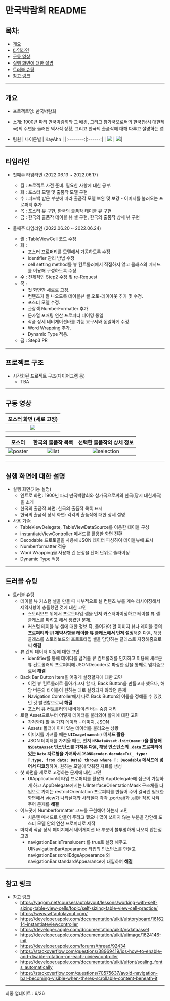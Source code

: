 # 만국박람회 README

## 목차:
- [개요](https://hackmd.io/se5jwqftTvi_J5qiK3o0LQ#%EA%B0%9C%EC%9A%94)
- [타임라인](https://hackmd.io/se5jwqftTvi_J5qiK3o0LQ#%ED%83%80%EC%9E%84%EB%9D%BC%EC%9D%B8)
- [구동 영상](https://hackmd.io/se5jwqftTvi_J5qiK3o0LQ#%EC%B2%AB-%ED%99%94%EB%A9%B4-%EC%84%B8%EB%A1%9C-%EC%84%A4%EC%A0%95)
- [실행 화면에 대한 설명](https://hackmd.io/se5jwqftTvi_J5qiK3o0LQ#%EC%8B%A4%ED%96%89-%ED%99%94%EB%A9%B4%EC%97%90-%EB%8C%80%ED%95%9C-%EC%84%A4%EB%AA%85)
- [트러블 슈팅](https://hackmd.io/se5jwqftTvi_J5qiK3o0LQ#%ED%8A%B8%EB%9F%AC%EB%B8%94-%EC%8A%88%ED%8C%85)
- [참고 링크](https://hackmd.io/se5jwqftTvi_J5qiK3o0LQ#%EC%B0%B8%EA%B3%A0-%EB%A7%81%ED%81%AC)
---

## 개요
* 프로젝트명: 만국박람회

* 소개: 1900년 파리 만국박람회와 그 배경, 그리고 참가국으로써의 한국(당시 대한제국)의 주변을 둘러싼 역사적 상황, 그리고 한국의 출품작에 대해 다루고 설명하는 앱

* 팀원
    | 나이든별 | KayAhn |
    |:--------:|:------:|
    |  ![](https://i.imgur.com/fLzA5CS.jpg) | ![](https://i.imgur.com/iMppyyH.jpg)|

---
## 타임라인
* 첫째주 타임라인 (2022.06.13 ~ 2022.06.17)
    * 월 : 프로젝트 사전 준비. 필요한 사항에 대한 공부.
    * 화 : 포스터 모델 및 출품작 모델 구현
    * 수 : 피드백 받은 부분에 따라 출품작 모델 보완 및 보강 - 이미지를 불러오는 프로퍼티 추가
    * 목 : 포스터 뷰 구현, 한국의 출품작 테이블 뷰 구현
    * 금 : 한국의 출품작 테이블 뷰 셀 구현, 한국의 출품작 상세 뷰 구현

* 둘째주 타임라인 (2022.06.20 ~ 2022.06.24)
    * 월 : TableViewCell 코드 수정
    * 화 : 
        * 포스터 프로퍼티를 모델에서 가공하도록 수정
        * identifier 관리 방법 수정
        * cell setting method를 뷰 컨트롤러에서 직접하지 않고 클래스의 메서드를 이용해 구성하도록 수정
    * 수 : 전체적인 Step2 수정 및 re-Request
    * 목 : 
        * 첫 화면만 세로로 고정.
        * 컨텐츠가 잘 나오도록 테이블뷰 셀 오토-레이아웃 추가 및 수정.
        * 포스터 모델 수정.
        * 관람객 NumberFormatter 추가
        * 문자열 포매팅 연산 프로퍼티 네이밍 통일
        * 작품 상세 네비게이션바를 기능 요구서와 동일하게 수정.
        * Word Wrapping 추가.
        * Dynamic Type 적용.
    * 금 : Step3 PR
---

## 프로젝트 구조
* 시각화된 프로젝트 구조(다이어그램 등)
    * TBA

---

## 구동 영상
|           포스터 화면 (세로 고정)         |
|:------------------------------------:|
| ![](https://i.imgur.com/mj3G93O.gif) |



| 포스터 | 한국의 출품작 목록 | 선택한 출품작의 상세 정보 |
|:------:|:--------:|:--------:|
| ![poster](https://user-images.githubusercontent.com/102375432/175782486-b64e1419-4f37-48ca-ae98-8f3948003606.gif) | ![list](https://user-images.githubusercontent.com/102375432/175782489-920cf380-879b-4517-bc4a-27ae8f9480a4.gif) | ![selection](https://user-images.githubusercontent.com/102375432/175782490-8b260e47-489e-47d1-a1db-25c0363ebcf6.gif) |

---

## 실행 화면에 대한 설명
* 실행 화면(기능 설명)
    * 인트로 화면: 1900년 파리 만국박람회와 참가국으로써의 한국(당시 대한제국)을 소개
    * 한국의 출품작 화면: 한국의 출품작 목록 표시
    * 한국의 출품작 상세 화면: 각각의 출품작에 대한 상세 설명
* 사용 기술:
    * TableViewDelegate, TableViewDataSource를 이용한 테이블 구성
    * instantiateViewController 메서드를 활용한 화면 전환
    * Decodable 프로토콜을 사용해 JSON 데이터 파싱하여 테이블뷰에 표시
    * Numberformatter 적용
    * Word Wrapping을 사용해 긴 문장을 단어 단위로 슬라이싱
    * Dynamic Type 적용

---

## 트러블 슈팅
* 트러블 슈팅
    * 테이블 뷰 커스텀 셀을 만들 때 내부적으로 셀 컨텐츠 뷰를 계속 리사이징해서 제약사항이 충돌했던 것에 대한 고민
        * 스토리보드 위에서 프로토타입 셀을 먼저 커스터마이징하고 테이블 뷰 셀 클래스를 짜려고 해서 생겼던 문제. 
        * 커스텀 테이블 뷰 셀에 대한 정보 즉, 들어가야 할 이미지 뷰나 레이블 등의 **프로퍼티와 UI 제약사항을 테이블 뷰 클래스에서 먼저 설정**해준 다음, 해당 클래스를 스토리보드의 프로토타입 셀을 담당하는 클래스로 지정해줌으로써 **해결**
    * 뷰 간의 데이터 이동에 대한 고민
        *  identifier를 통해 데이터를 넘겨줄 뷰 컨트롤러를 인지하고 이용해 새로운 뷰 컨트롤러의 프로퍼티에 JSONDecoder로 파싱한 값을 통째로 넘겨줌으로써 **해결**
    * Back Bar Button Item을 어떻게 설정할지에 대한 고민
        * 이전 뷰 컨트롤러로 돌아가고자 할 때, Back Button을 만들고자 했으나, 해당 버튼의 타이틀이 원하는 대로 설정되지 않았던 문제
        * Navigation Controller에서 따로 Back Button의 이름을 정해줄 수 있었던 것 발견함으로써 **해결**
        * 포스터 뷰 컨트롤러의 내비게이션 바는 숨김 처리
    * 로컬 Asset으로부터 어떻게 데이터를 불러와야 할지에 대한 고민
        * 가져와야 할 두 가지 데이터 - 이미지, JSON
        * Assets 폴더에 이미 있는 데이터를 불러오는 상황
        * 이미지를 가져올 때는 **`UIImage(named:)` 메서드 활용**
        * JSON 데이터를 가져올 때는, 먼저 **`NSDataAsset.init(name:)`을 활용해 `NSDataAsset` 인스턴스를 가져온 다음, 해당 인스턴스의 `.data` 프로퍼티에 있는 `Data` 자료형을 가져와서 `JSONDecoder.decode<T>(_ type: T.type, from data: Data) throws where T: Decodable` 메서드에 넣어서 디코딩**하여, 원하는 모델에 맞춰진 자료를 생성
    * 첫 화면을 세로로 고정하는 문제에 대한 고민
        * UIApplication의 타입 프로퍼티를 활용해 AppDelegate에 접근이 가능하게 하고  AppDelegate에서는 UIInterfaceOrientationMask 구조체를 타입으로 가지는 restrictOrientation 프로퍼티를 만들어 주어 결국엔 필요한 화면에서 view가 나타날때와 사라질때 각각 .portrait과 .all을 적용 시켜 주어 문제를 **해결**
    * 어느곳에 Numberformatter 코드를 구현해야 하는지 고민
        * 처음엔 메서드로 만들어 주려고 했으나 많이 쓰이지 않는 부분을 감안해 포스터 모델 안의 연산 프로퍼티로 제작
    * 마지막 작품 상세 페이지에서 네이게이션 바 부분이 불투명하게 나오지 않는점 고민
        * navigationBar.isTranslucent 를 true로 설정 해주고 UINavigationBarAppearance 타입의 인스턴스를 만들고 navigationBar.scrollEdgeAppearance 와 navigationBar.standardAppearance에 대입하여 **해결**

---

## 참고 링크
* 참고 링크
    * https://yagom.net/courses/autolayout/lessons/working-with-self-sizing-table-view-cells/topic/self-sizing-table-view-cell-practice/
    * https://www.wtfautolayout.com/
    * https://developer.apple.com/documentation/uikit/uistoryboard/1616214-instantiateviewcontroller
    * https://developer.apple.com/documentation/uikit/nsdataasset
    * https://developer.apple.com/documentation/uikit/uiimage/1624146-init
    * https://developer.apple.com/forums/thread/92434
    * https://stackoverflow.com/questions/38969419/ios-how-to-enable-and-disable-rotation-on-each-uiviewcontroller
    * https://developer.apple.com/documentation/uikit/uifont/scaling_fonts_automatically
    * https://stackoverflow.com/questions/70575637/avoid-navigation-bar-becoming-visible-when-theres-scrollable-content-beneath-it

---

최종 업데이트 : 6/26

